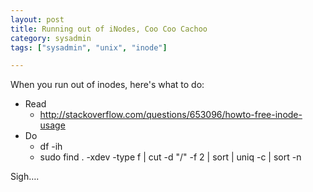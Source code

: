```yaml
---
layout: post
title: Running out of iNodes, Coo Coo Cachoo
category: sysadmin
tags: ["sysadmin", "unix", "inode"]

---
```

When you run out of inodes, here's what to do:

* Read
  * http://stackoverflow.com/questions/653096/howto-free-inode-usage
* Do
  * df -ih
  * sudo find . -xdev -type f | cut -d "/" -f 2 | sort | uniq -c | sort -n

Sigh….